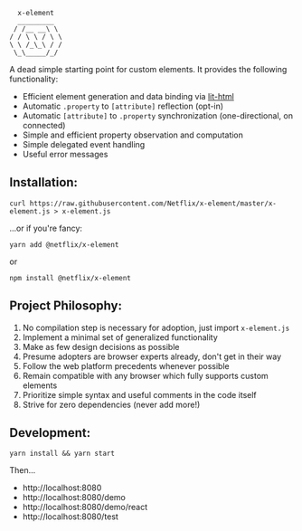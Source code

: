 ```
  x-element
  _________
 / /__ __\ \
/ / \ \ / \ \
\ \ /_\_\ / /
 \_\_____/_/

```

A dead simple starting point for custom elements. It provides the following functionality:

- Efficient element generation and data binding via [lit-html](https://lit.dev)
- Automatic `.property` to `[attribute]` reflection (opt-in)
- Automatic `[attribute]` to `.property` synchronization (one-directional, on connected)
- Simple and efficient property observation and computation
- Simple delegated event handling
- Useful error messages

## Installation:

```
curl https://raw.githubusercontent.com/Netflix/x-element/master/x-element.js > x-element.js
```

...or if you're fancy:

```
yarn add @netflix/x-element
```
or 
```
npm install @netflix/x-element
```

## Project Philosophy:

1. No compilation step is necessary for adoption, just import `x-element.js`
2. Implement a minimal set of generalized functionality
3. Make as few design decisions as possible
4. Presume adopters are browser experts already, don't get in their way
5. Follow the web platform precedents whenever possible
6. Remain compatible with any browser which fully supports custom elements
7. Prioritize simple syntax and useful comments in the code itself
8. Strive for zero dependencies (never add more!)

## Development:

```
yarn install && yarn start
```

Then...
* http://localhost:8080
* http://localhost:8080/demo
* http://localhost:8080/demo/react
* http://localhost:8080/test
